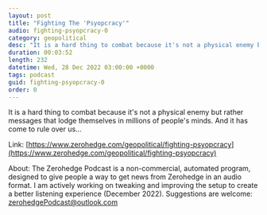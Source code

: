 ```yaml
---
layout: post
title: "Fighting The 'Psyopcracy'"
audio: fighting-psyopcracy-0
category: geopolitical
desc: "It is a hard thing to combat because it's not a physical enemy but rather messages that lodge themselves in millions of people's minds. And it has come to rule over us..."
duration: 00:03:52
length: 232
datetime: Wed, 28 Dec 2022 03:00:00 +0000
tags: podcast
guid: fighting-psyopcracy-0
order: 0
---
```

It is a hard thing to combat because it's not a physical enemy but rather messages that lodge themselves in millions of people's minds. And it has come to rule over us...

Link: [https://www.zerohedge.com/geopolitical/fighting-psyopcracy](https://www.zerohedge.com/geopolitical/fighting-psyopcracy)

About: The Zerohedge Podcast is a non-commercial, automated program, designed to give people a way to get news from Zerohedge in an audio format.  I am actively working on tweaking and improving the setup to create a better listening experience (December 2022).  Suggestions are welcome: [zerohedgePodcast@outlook.com](mailto:zerohedgePodcast@outlook.com)